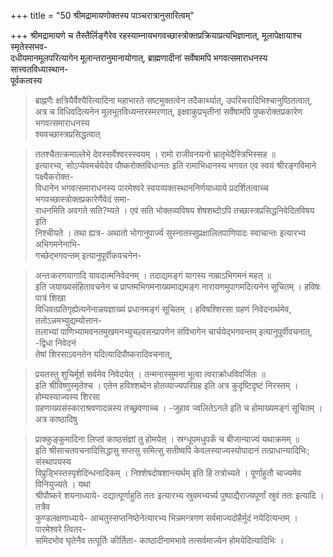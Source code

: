 +++
title = "50 श्रीमद्रामायणोक्तस्य पाञ्चरात्रानुसारित्वम्"

+++
श्रीमद्रामायणे च तैस्तैर्लिङ्गैरेव रहस्याम्नायभगवच्छास्त्रोक्तप्रक्रियाप्रत्यभिज्ञानात्, मूलापेक्षायाश्च स्मृतेस्सभव-  
दधीयमानमूलपरित्यागेन मूलान्तरानुमानायोगात्, ब्राह्मणादीनां सर्वेषामपि भगवत्समाराधनस्य सात्त्वतविध्यास्थान-  
पूर्वकत्वस्य 
> ब्राह्नणैः क्षत्रियैर्वैश्यैरित्यादिना महाभारते सष्टमुक्तत्वेन तदैकार्थ्यात्, उपरिचरादिभिश्चानुष्ठितत्वात्,  
अत्र च 
> विधिवदित्यनेन मूलभूतविध्यन्तरस्मरणात्, इक्ष्वाकुप्रभृतीनां सर्वेषामपि पुष्करोक्तप्रकारेण भगवत्समाराधनस्य  
श्यवच्छास्त्रप्रसिद्धत्वात्  

> ततश्चैतत्क्रमाल्लेभे देवस्सर्वेश्वरस्स्वयम् । रामो राजीवनयनो भ्रातृभेदैस्त्रिभिस्सह ॥  
इत्यारभ्य, 
> सोऽप्येवमर्चयेदेव पौष्करोक्तविधानतः इति रामाभिधानस्य भगवत एव स्वयं श्रीरङ्गविमाने पक्ष्यैकरोक्त-  
विधानेन भगवत्समाराधनस्य पारमेश्वरे स्वयव्यक्तस्थाननिर्णयाध्याये प्रदर्शितत्वाच्च भगवच्छास्त्रोक्तप्रकारेणैवेदं समा-  
राधनमिति अवगते सति?म्यते । एवं सति भोक्तव्यविषय शेषशब्दोऽपि तच्छास्त्रप्रसिद्धनिवेदितविषय इति  
निश्चीयते । तथा ह्यत्र-
> अथातो भोगानुपार्ज्य सुस्नातस्सुप्रक्षालितपाणिपादः स्वाचान्तः इत्यारभ्य 
> अभिगमनेनाभि-  
गच्छेद्भगवन्तम् इत्यानुपूर्वीकवचनेन-  

> अन्तःकरणयागादि यावदात्मनिवेदनम् । तदाद्यमङ्गं यागस्य नाम्राऽभिगमनं महत् ॥  
इति जयाख्यसंहितावचनेन च प्राप्तमभिगमनाख्यमाद्यमङ्ग 
> नारायणमुपागमदित्यनेन सूचितम् । हविषः पात्रं शिखा  
विधिवत्प्रतिगृह्येत्यनेनान्नयज्ञाख्यं प्रधानमङ्गं सूचितम् । हविषश्शिरसा ग्रहणं निवेदनार्थमेव, ततोऽन्नमभ्युद्यम्योत्तान-  
तलाभ्यां पाणिभ्यामवनतमुखमनभ्युच्छ्वसन्प्रापणेन संविभागेन चार्चयेद्भगवन्तम् इत्यानुपूर्वीवचनात्, -द्विधा निवेदनं  
तेषां शिरसाऽवनतेन यदित्यादिपौष्करादिवचनात्,  

> प्रयतस्तु शुचिर्मूर्श सर्वमेव निवेदयेत् । तन्मनास्सुमना भूत्वा त्वराक्रोधविवर्जितः ॥  
इति श्रीविष्णुस्मृतेश्च । एतेन हविश्शब्देन होतव्याज्यपरिग्रह इति अत्र कुदृष्टिदृष्टं निरस्तम् । होम्यस्याज्यस्य शिरसा  
ग्रहणाख्यसंस्काराश्रवणादन्नस्य तच्छ्रवणाच्च । -जुहाव ज्वलितेऽनले इति च होमाख्यमङ्गं सूचितम् । अत्र काष्ठादिषु  

> प्राक्कुङ्कुमादिना लिप्तां काष्ठसंज्ञां तु होमयेत् । स्रग्धूपमधुपर्कं च बीजान्याज्यं यथाक्रमम् ॥  
इति श्रीसाचतवचनादिसिद्धासु सप्तसु समित्सु सतीष्वपि केवलस्याज्यस्योपादानं तत्प्राधान्यादिभिः; संस्थापयस्य  
विप्रुड्भिस्तस्पृशेदिन्धनादिकम् । निश्शेषदोषशान्त्यर्थम् इति हि तत्रोच्यते । पूर्णाहुतौ चाज्यमेव विनियुज्यते । यथा  
श्रीपौष्करे शयनाध्याये-
> दद्यात्पूर्णाहुति ततः इत्यारभ्य 
> स्रुवमभ्यर्च्य पुष्पाद्यैराज्यपूर्णां स्रुवं ततः इत्यादि । तत्रैव  
कुण्डलक्षणाध्याये-
> आचतुस्सप्तनिष्ठेनेत्यारभ्य 
> भिन्नमन्त्रगण सर्वमाज्यदोहैर्मुदं नयेदित्यन्तम् । पारमेश्वरे त्वितर-  
समिदभोव घृतेनैव तत्पूर्तिः कीर्तिता-
> काष्ठादीनामभावे तत्सर्वमाज्येन होमयेदित्यादिभिः ।